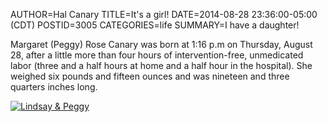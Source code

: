 AUTHOR=Hal Canary
TITLE=It's a girl!
DATE=2014-08-28 23:36:00-05:00 (CDT)
POSTID=3005
CATEGORIES=life
SUMMARY=I have a daughter!

Margaret (Peggy) Rose Canary was born at 1:16 p.m on Thursday, August 28, after a little more than four hours of intervention-free, unmedicated labor (three and a half hours at home and a half hour in the hospital). She weighed six pounds and fifteen ounces and was nineteen and three quarters inches long. 

[![Lindsay & Peggy](https://halcanary.org/images/2014-08-28_DSC_2209_1024.jpg)](https://halcanary.org/images/2014-08-28_DSC_2209_1024.jpg)
